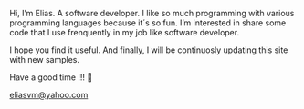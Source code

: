 Hi, I’m Elias. A software developer.
I like so much programming with various programming languages because it´s so fun.
I’m interested in share some code that I use frenquently in my job like software developer.

I hope you find it useful. And finally, I will be continuosly updating this site with new samples.

Have a good time !!! 👋

eliasvm@yahoo.com

<!---
evazquezm-developer/evazquezm-developer is a ✨ special ✨ repository because its `README.md` (this file) appears on your GitHub profile.
You can click the Preview link to take a look at your changes.
--->
